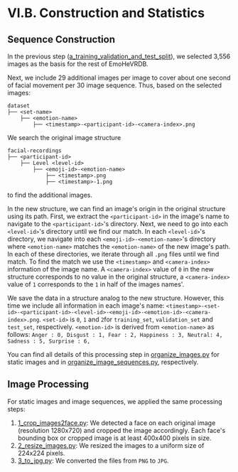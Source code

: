 # VI.B. Construction and Statistics

## Sequence Construction

In the previous step
([a_training_validation_and_test_split](../a_training_validation_and_test_split/README.md)),
we selected 3,556 images as the basis for the rest of EmoHeVRDB.

Next, we include 29 additional images per image to cover about one second of facial movement per 30 image sequence.
Thus, based on the selected images:

```
dataset
├── <set-name>
    ├── <emotion-name>
        ├── <timestamp>-<participant-id>-<camera-index>.png
```

We search the original image structure

```
facial-recordings
├── <participant-id>
    ├── Level <level-id>
        ├── <emoji-id>-<emotion-name>
            ├── <timestamp>.png
            ├── <timestamp>-1.png
```

to find the additional images.

In the new structure, we can find an image's origin in the original structure using its path.
First, we extract the `<participant-id>` in the image's name to navigate to the `<participant-id>`'s directory.
Next, we need to go into each `<level-id>`'s directory until we find our match.
In each `<level-id>`'s directory, we navigate into each `<emoji-id>-<emotion-name>`'s directory
where `<emotion-name>` matches the `<emotion-name>` of the new image's path.
In each of these directories, we iterate through all `.png` files until we find match.
To find the match we use the `<timestamp>` and `<camera-index>` information of the image name.
A `<camera-index>` value of `0` in the new structure corresponds to no value in the original structure,
a `<camera-index>` value of `1` corresponds to the `1` in half of the images names'.

We save the data in a structure analog to the new structure.
However, this time we include all information in each image's name:
`<timestamp>-<set-id>-<participant-id>-<level-id>-<emoji-id>-<emotion-id>-<camera-index>.png`.
`<set-id>` is `0`, `1` and `2`for `training_set`, `validation_set` and `test_set`, respectively.
`<emotion-id>` is derived from `<emotion-name>` as follows:
`Anger : 0,
Disgust : 1,
Fear : 2,
Happiness : 3,
Neutral: 4,
Sadness : 5,
Surprise : 6,
`

You can find all details of this processing step in [organize_images.py](./organize_images.py) for static images
and in [organize_image_sequences.py](./organize_image_sequences.py), respectively.

## Image Processing

For static images and image sequences, we applied the same processing steps:

1. [1_crop_images2face.py](./1_crop_images2face.py): We detected a face on each original image (resolution 1280x720)
   and cropped the image accordingly.
   Each face's bounding box or cropped image is at least 400x400 pixels in size.
2. [2_resize_images.py](./2_resize_images.py): We resized the images to a uniform size of 224x224 pixels.
3. [3_to_jpg.py](./3_to_jpg.py): We converted the files from `PNG` to `JPG`.
